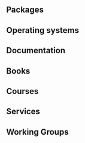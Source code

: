 ## Packages


## Operating systems


## Documentation


## Books


## Courses


## Services


## Working Groups

